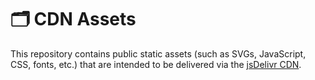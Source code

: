 # 🗂️ CDN Assets

This repository contains public static assets (such as SVGs, JavaScript, CSS, fonts, etc.) that are intended to be delivered via the [jsDelivr CDN](https://www.jsdelivr.com/).
